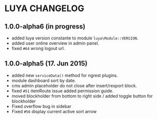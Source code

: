LUYA CHANGELOG
==============

1.0.0-alpha6 (in progress)
--------------------------
- added luya version constante to module `luya\Module::VERSION`.
- added user online overview in admin panel.
- fixed `#64` wrong logout url.

1.0.0-alpha5 (17. Jun 2015)
-------------------------------
- added new `serviceData()` method for ngrest plugins.
- module dashboard sort by date.
- cms admin placeholder do not close after insert/resport block.
- fixed `#51` itemRoute issue added permission guide.
- moved blockholder from bottom to right side / added toggle button for blockholder
- Fixed overflow bug in sidebar
- Fixed `#56` display current active sort arrow